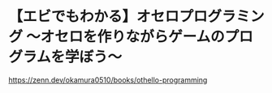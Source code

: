 # 【エビでもわかる】オセロプログラミング 〜オセロを作りながらゲームのプログラムを学ぼう〜
https://zenn.dev/okamura0510/books/othello-programming
